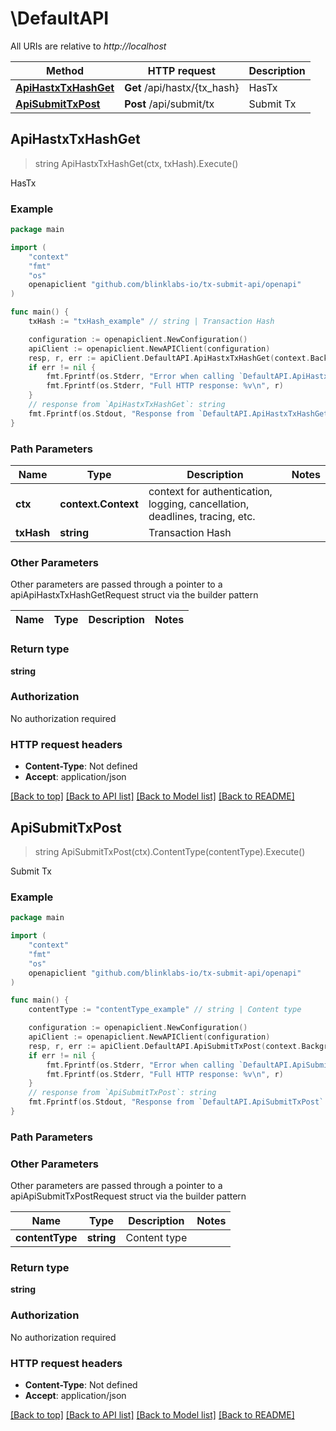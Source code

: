 # \DefaultAPI

All URIs are relative to *http://localhost*

Method | HTTP request | Description
------------- | ------------- | -------------
[**ApiHastxTxHashGet**](DefaultAPI.md#ApiHastxTxHashGet) | **Get** /api/hastx/{tx_hash} | HasTx
[**ApiSubmitTxPost**](DefaultAPI.md#ApiSubmitTxPost) | **Post** /api/submit/tx | Submit Tx



## ApiHastxTxHashGet

> string ApiHastxTxHashGet(ctx, txHash).Execute()

HasTx



### Example

```go
package main

import (
	"context"
	"fmt"
	"os"
	openapiclient "github.com/blinklabs-io/tx-submit-api/openapi"
)

func main() {
	txHash := "txHash_example" // string | Transaction Hash

	configuration := openapiclient.NewConfiguration()
	apiClient := openapiclient.NewAPIClient(configuration)
	resp, r, err := apiClient.DefaultAPI.ApiHastxTxHashGet(context.Background(), txHash).Execute()
	if err != nil {
		fmt.Fprintf(os.Stderr, "Error when calling `DefaultAPI.ApiHastxTxHashGet``: %v\n", err)
		fmt.Fprintf(os.Stderr, "Full HTTP response: %v\n", r)
	}
	// response from `ApiHastxTxHashGet`: string
	fmt.Fprintf(os.Stdout, "Response from `DefaultAPI.ApiHastxTxHashGet`: %v\n", resp)
}
```

### Path Parameters


Name | Type | Description  | Notes
------------- | ------------- | ------------- | -------------
**ctx** | **context.Context** | context for authentication, logging, cancellation, deadlines, tracing, etc.
**txHash** | **string** | Transaction Hash | 

### Other Parameters

Other parameters are passed through a pointer to a apiApiHastxTxHashGetRequest struct via the builder pattern


Name | Type | Description  | Notes
------------- | ------------- | ------------- | -------------


### Return type

**string**

### Authorization

No authorization required

### HTTP request headers

- **Content-Type**: Not defined
- **Accept**: application/json

[[Back to top]](#) [[Back to API list]](../README.md#documentation-for-api-endpoints)
[[Back to Model list]](../README.md#documentation-for-models)
[[Back to README]](../README.md)


## ApiSubmitTxPost

> string ApiSubmitTxPost(ctx).ContentType(contentType).Execute()

Submit Tx



### Example

```go
package main

import (
	"context"
	"fmt"
	"os"
	openapiclient "github.com/blinklabs-io/tx-submit-api/openapi"
)

func main() {
	contentType := "contentType_example" // string | Content type

	configuration := openapiclient.NewConfiguration()
	apiClient := openapiclient.NewAPIClient(configuration)
	resp, r, err := apiClient.DefaultAPI.ApiSubmitTxPost(context.Background()).ContentType(contentType).Execute()
	if err != nil {
		fmt.Fprintf(os.Stderr, "Error when calling `DefaultAPI.ApiSubmitTxPost``: %v\n", err)
		fmt.Fprintf(os.Stderr, "Full HTTP response: %v\n", r)
	}
	// response from `ApiSubmitTxPost`: string
	fmt.Fprintf(os.Stdout, "Response from `DefaultAPI.ApiSubmitTxPost`: %v\n", resp)
}
```

### Path Parameters



### Other Parameters

Other parameters are passed through a pointer to a apiApiSubmitTxPostRequest struct via the builder pattern


Name | Type | Description  | Notes
------------- | ------------- | ------------- | -------------
 **contentType** | **string** | Content type | 

### Return type

**string**

### Authorization

No authorization required

### HTTP request headers

- **Content-Type**: Not defined
- **Accept**: application/json

[[Back to top]](#) [[Back to API list]](../README.md#documentation-for-api-endpoints)
[[Back to Model list]](../README.md#documentation-for-models)
[[Back to README]](../README.md)

